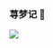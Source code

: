 ### 荨梦记 👋
<img align="left" src="https://github-readme-stats.vercel.app/api?username=cudd1y&show_icons=true&hide_border=true&theme=buefy" />

<!--
**cudd1y/cudd1y** is a ✨ _special_ ✨ repository because its `README.md` (this file) appears on your GitHub profile.

Here are some ideas to get you started:

- 🔭 I’m currently working on ...
- 🌱 I’m currently learning ...
- 👯 I’m looking to collaborate on ...
- 🤔 I’m looking for help with ...
- 💬 Ask me about ...
- 📫 How to reach me: ...
- 😄 Pronouns: ...
- ⚡ Fun fact: ...
-->
